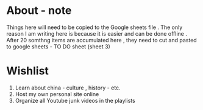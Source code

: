 # About - note 
Things here will need to be copied to the Google sheets file .
The only reason I am writing here is because it is easier and can be done offline .
After 20 somthng items are accumulated here , they need to cut and pasted to google sheets - TO DO sheet (sheet 3)

# Wishlist
1. Learn about china - culture , history - etc.
2. Host my own personal site online
3. Organize all Youtube junk videos in the playlists